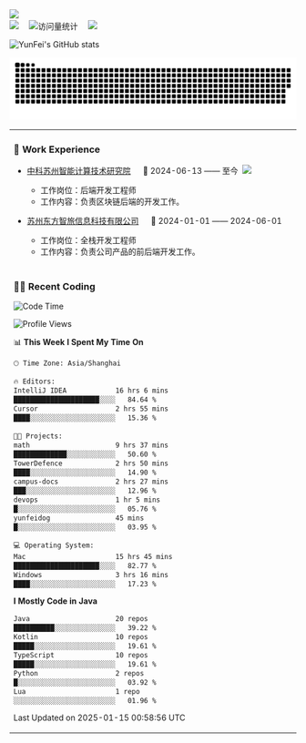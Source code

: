   <!-- dynamic typing effect 动态打字效果 -->
  <div>
    <a href="http://yunfei.plus">
      <img src="https://readme-typing-svg.demolab.com?font=Fira+Code&pause=1000&width=435&lines=console.log(%22Hello%2C%20World%22);祝您今天愉快!&center=true&size=27" />
    </a>
  </div>

  <div>
    <a href="http://yunfei.plus/"><img src="https://img.shields.io/badge/Website-博客-8c36db" /></a>&emsp;
    <!-- visitor -->
    <img src="https://komarev.com/ghpvc/?username=yunfeidog&label=Views&color=orange&style=flat" alt="访问量统计" />&emsp;
    <!-- wakatime -->    
    <a href="https://wakatime.com/@yunfeidog"><img src="https://wakatime.com/badge/user/42d0678c-368b-448b-9a77-5d21c5b55352.svg" /></a>
  </div>

![YunFei's GitHub stats](https://github-readme-stats.vercel.app/api?username=yunfeidog)

![snake](./dist/github-contribution-grid-snake.svg)


<table>

<tr><td>

### 🏢 Work Experience

<img align="right" width="88" src="https://cdn.jsdelivr.net/gh/yunfeidog/yunfeidog/assets/images/yuanze.png" />

- [中科苏州智能计算技术研究院](http://iict.ac.cn/sy) &emsp; 📌 2024-06-13 —— 至今

    - 工作岗位：后端开发工程师
    - 工作内容：负责区块链后端的开发工作。

- [苏州东方智旅信息科技有限公司](http://www.leyoobao.com/) &emsp; 📌 2024-01-01 —— 2024-06-01

    - 工作岗位：全栈开发工程师
    - 工作内容：负责公司产品的前后端开发工作。

</td></tr>

<tr><td>

### 👩‍💻 Recent Coding

<!--START_SECTION:waka-->
![Code Time](http://img.shields.io/badge/Code%20Time-2%2C251%20hrs%2049%20mins-blue)

![Profile Views](http://img.shields.io/badge/Profile%20Views-17-blue)

📊 **This Week I Spent My Time On** 

```text
🕑︎ Time Zone: Asia/Shanghai

🔥 Editors: 
IntelliJ IDEA            16 hrs 6 mins       █████████████████████░░░░   84.64 % 
Cursor                   2 hrs 55 mins       ████░░░░░░░░░░░░░░░░░░░░░   15.36 % 

🐱‍💻 Projects: 
math                     9 hrs 37 mins       █████████████░░░░░░░░░░░░   50.60 % 
TowerDefence             2 hrs 50 mins       ████░░░░░░░░░░░░░░░░░░░░░   14.90 % 
campus-docs              2 hrs 27 mins       ███░░░░░░░░░░░░░░░░░░░░░░   12.96 % 
devops                   1 hr 5 mins         █░░░░░░░░░░░░░░░░░░░░░░░░   05.76 % 
yunfeidog                45 mins             █░░░░░░░░░░░░░░░░░░░░░░░░   03.95 % 

💻 Operating System: 
Mac                      15 hrs 45 mins      █████████████████████░░░░   82.77 % 
Windows                  3 hrs 16 mins       ████░░░░░░░░░░░░░░░░░░░░░   17.23 % 
```

**I Mostly Code in Java** 

```text
Java                     20 repos            ██████████░░░░░░░░░░░░░░░   39.22 % 
Kotlin                   10 repos            █████░░░░░░░░░░░░░░░░░░░░   19.61 % 
TypeScript               10 repos            █████░░░░░░░░░░░░░░░░░░░░   19.61 % 
Python                   2 repos             █░░░░░░░░░░░░░░░░░░░░░░░░   03.92 % 
Lua                      1 repo              ░░░░░░░░░░░░░░░░░░░░░░░░░   01.96 % 
```




 Last Updated on 2025-01-15 00:58:56 UTC
<!--END_SECTION:waka-->

</td></tr>
<table>
